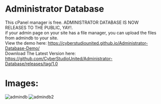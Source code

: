 # Administrator Database
This cPanel manager is free. ADMINISTRATOR DATABASE IS NOW RELEASES TO THE PUBLIC, YAY!.         
if your admin page on your site has a file manager, you can upload the files from admindb to your site.          
View the demo here: https://cyberstudiounited.github.io/Administrator-Database-Demo/          
Download The Latest Version here: https://github.com/CyberStudioUnited/Administrator-Database/releases/tag/1.0          
# Images:
![admindb](https://user-images.githubusercontent.com/72953518/111859057-55fe1c00-8914-11eb-8a84-7cb18ccc7111.PNG)
![admindb2](https://user-images.githubusercontent.com/72953518/111859060-5696b280-8914-11eb-828f-7daa6bc50f3f.PNG)
